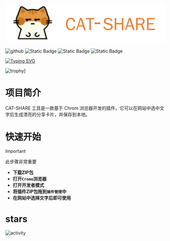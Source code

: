  ![cvg](https://raw.githubusercontent.com/tianhukj/CAT-SHARE/refs/heads/main/Logo.jpg)

 
 ![github](https://img.shields.io/github/stars/tianhukj/cat-share.svg?style=social)
 ![Static Badge](https://img.shields.io/badge/build-passing-brightgreen)
 ![Static Badge](https://img.shields.io/badge/powerd-cursor-green)
 ![Static Badge](https://img.shields.io/badge/licence-GPL3.0-blue)

[![Typing SVG](https://readme-typing-svg.herokuapp.com/?lines=这是一款美观的插件;这是一款实用的插件)](https://git.io/typing-svg) 

![trophy](https://github-profile-trophy.vercel.app/?username=tianhukj)]

 # 项目简介
 CAT-SHARE 工具是一款基于 Chrom 浏览器开发的插件，它可以在网站中选中文字后生成漂亮的分享卡片，并保存到本地。
 # 快速开始
 > [!IMPORTANT]
 > 此步骤非常重要
 - **下载ZIP包**
 - **打开`Crome`浏览器**
 - **打开开发者模式**
 - **将插件ZIP包拖到`插件管理`中**
 - **在网站中选择文字后即可使用**
 # stars
 ![activity](https://activity-graph.herokuapp.com/graph?username=tianhukj&theme=github)
 
